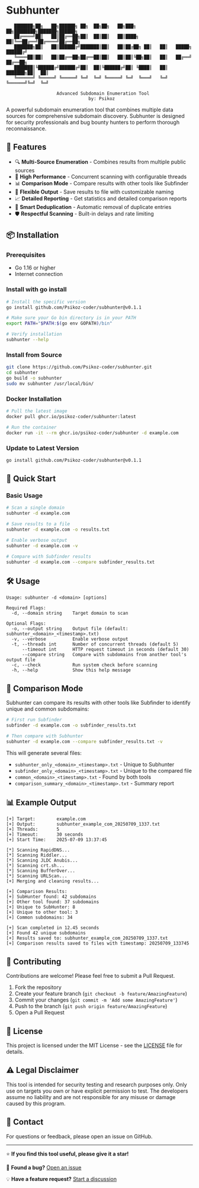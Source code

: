 # Subhunter

```
   ███████╗██╗   ██╗██████╗ ██╗  ██╗██╗   ██╗███╗   ██╗████████╗███████╗██████╗ 
   ██╔════╝██║   ██║██╔══██╗██║  ██║██║   ██║████╗  ██║╚══██╔══╝██╔════╝██╔══██╗
   ███████╗██║   ██║██████╔╝███████║██║   ██║██╔██╗ ██║   ██║   █████╗  ██████╔╝
   ╚════██║██║   ██║██╔══██╗██╔══██║██║   ██║██║╚██╗██║   ██║   ██╔══╝  ██╔══██╗
   ███████║╚██████╔╝██████╔╝██║  ██║╚██████╔╝██║ ╚████║   ██║   ███████╗██║  ██║
   ╚══════╝ ╚═════╝ ╚═════╝ ╚═╝  ╚═╝ ╚═════╝ ╚═╝  ╚═══╝   ╚═╝   ╚══════╝╚═╝  ╚═╝

                   Advanced Subdomain Enumeration Tool
                               by: Psikoz
```

A powerful subdomain enumeration tool that combines multiple data sources for comprehensive subdomain discovery. Subhunter is designed for security professionals and bug bounty hunters to perform thorough reconnaissance.

## 🌟 Features

- 🔍 **Multi-Source Enumeration** - Combines results from multiple public sources
- 🚀 **High Performance** - Concurrent scanning with configurable threads
- 📊 **Comparison Mode** - Compare results with other tools like Subfinder
- 📁 **Flexible Output** - Save results to file with customizable naming
- 📈 **Detailed Reporting** - Get statistics and detailed comparison reports
- 🔄 **Smart Deduplication** - Automatic removal of duplicate entries
- 🛡️ **Respectful Scanning** - Built-in delays and rate limiting

## 📦 Installation

### Prerequisites
- Go 1.16 or higher
- Internet connection

### Install with go install
```bash
# Install the specific version
go install github.com/Psikoz-coder/subhunter@v0.1.1

# Make sure your Go bin directory is in your PATH
export PATH="$PATH:$(go env GOPATH)/bin"

# Verify installation
subhunter --help
```

### Install from Source
```bash
git clone https://github.com/Psikoz-coder/subhunter.git
cd subhunter
go build -o subhunter
sudo mv subhunter /usr/local/bin/
```

### Docker Installation
```bash
# Pull the latest image
docker pull ghcr.io/psikoz-coder/subhunter:latest

# Run the container
docker run -it --rm ghcr.io/psikoz-coder/subhunter -d example.com
```

### Update to Latest Version
```bash
go install github.com/Psikoz-coder/subhunter@v0.1.1
```

## 🚀 Quick Start

### Basic Usage
```bash
# Scan a single domain
subhunter -d example.com

# Save results to a file
subhunter -d example.com -o results.txt

# Enable verbose output
subhunter -d example.com -v

# Compare with Subfinder results
subhunter -d example.com --compare subfinder_results.txt
```

## 🛠️ Usage

```
Usage: subhunter -d <domain> [options]

Required Flags:
  -d, --domain string    Target domain to scan

Optional Flags:
  -o, --output string    Output file (default: subhunter_<domain>_<timestamp>.txt)
  -v, --verbose          Enable verbose output
  -t, --threads int      Number of concurrent threads (default 5)
      --timeout int      HTTP request timeout in seconds (default 30)
      --compare string   Compare with subdomains from another tool's output file
  -c, --check            Run system check before scanning
  -h, --help             Show this help message
```

## 🔄 Comparison Mode

Subhunter can compare its results with other tools like Subfinder to identify unique and common subdomains:

```bash
# First run Subfinder
subfinder -d example.com -o subfinder_results.txt

# Then compare with Subhunter
subhunter -d example.com --compare subfinder_results.txt -v
```

This will generate several files:
- `subhunter_only_<domain>_<timestamp>.txt` - Unique to Subhunter
- `subfinder_only_<domain>_<timestamp>.txt` - Unique to the compared file
- `common_<domain>_<timestamp>.txt` - Found by both tools
- `comparison_summary_<domain>_<timestamp>.txt` - Summary report

## 📊 Example Output

```
[+] Target:        example.com
[+] Output:        subhunter_example_com_20250709_1337.txt
[+] Threads:       5
[+] Timeout:       30 seconds
[+] Start Time:    2025-07-09 13:37:45

[*] Scanning RapidDNS...
[*] Scanning Riddler...
[*] Scanning JLDC Anubis...
[*] Scanning crt.sh...
[*] Scanning BufferOver...
[*] Scanning URLScan...
[+] Merging and cleaning results...

[+] Comparison Results:
[+] SubHunter found: 42 subdomains
[+] Other tool found: 37 subdomains
[+] Unique to SubHunter: 8
[+] Unique to other tool: 3
[+] Common subdomains: 34

[+] Scan completed in 12.45 seconds
[+] Found 42 unique subdomains
[+] Results saved to: subhunter_example_com_20250709_1337.txt
[+] Comparison results saved to files with timestamp: 20250709_133745
```

## 🤝 Contributing

Contributions are welcome! Please feel free to submit a Pull Request.

1. Fork the repository
2. Create your feature branch (`git checkout -b feature/AmazingFeature`)
3. Commit your changes (`git commit -m 'Add some AmazingFeature'`)
4. Push to the branch (`git push origin feature/AmazingFeature`)
5. Open a Pull Request

## 📝 License

This project is licensed under the MIT License - see the [LICENSE](LICENSE) file for details.

## ⚠️ Legal Disclaimer

This tool is intended for security testing and research purposes only. Only use on targets you own or have explicit permission to test. The developers assume no liability and are not responsible for any misuse or damage caused by this program.

## 📧 Contact

For questions or feedback, please open an issue on GitHub.

---

⭐ **If you find this tool useful, please give it a star!**

🐛 **Found a bug?** [Open an issue](https://github.com/Psikoz-coder/subhunter/issues)

💡 **Have a feature request?** [Start a discussion](https://github.com/Psikoz-coder/subhunter/discussions)
